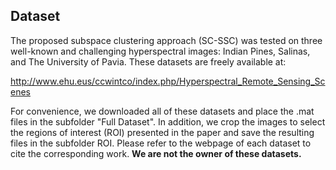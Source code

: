 ## Dataset

The proposed subspace clustering approach (SC-SSC) was tested on three  well-known and challenging hyperspectral images: Indian Pines, Salinas, and The University of Pavia. These datasets are freely available at:

http://www.ehu.eus/ccwintco/index.php/Hyperspectral_Remote_Sensing_Scenes

For convenience, we downloaded all of these datasets and place the .mat files in the subfolder "Full Dataset". In addition, we crop the images to select the regions of interest (ROI) presented in the 
paper and save the resulting files in the subfolder ROI. Please refer to the webpage of each dataset to cite the corresponding work. **We are not the owner of these datasets.**

